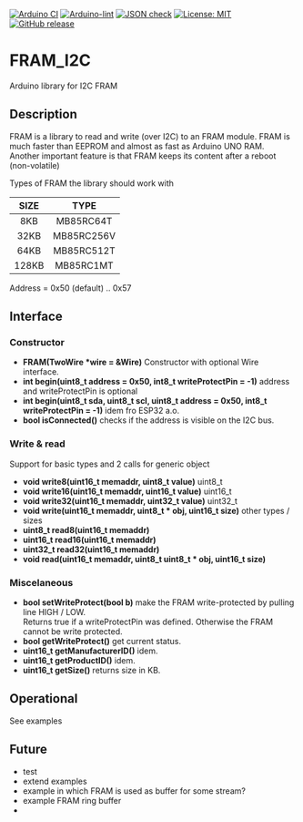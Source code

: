 
[![Arduino CI](https://github.com/RobTillaart/FRAM_I2C/workflows/Arduino%20CI/badge.svg)](https://github.com/marketplace/actions/arduino_ci)
[![Arduino-lint](https://github.com/RobTillaart/FRAM_I2C/actions/workflows/arduino-lint.yml/badge.svg)](https://github.com/RobTillaart/FRAM_I2C/actions/workflows/arduino-lint.yml)
[![JSON check](https://github.com/RobTillaart/FRAM_I2C/actions/workflows/jsoncheck.yml/badge.svg)](https://github.com/RobTillaart/FRAM_I2C/actions/workflows/jsoncheck.yml)
[![License: MIT](https://img.shields.io/badge/license-MIT-green.svg)](https://github.com/RobTillaart/FRAM_I2C/blob/master/LICENSE)
[![GitHub release](https://img.shields.io/github/release/RobTillaart/FRAM_I2C.svg?maxAge=3600)](https://github.com/RobTillaart/FRAM_I2C/releases)


# FRAM_I2C

Arduino library for I2C FRAM 


## Description

FRAM is a library to read and write (over I2C) to an FRAM module. 
FRAM is much faster than EEPROM and almost as fast as Arduino UNO RAM.
Another important feature is that FRAM keeps its content after a reboot (non-volatile)

Types of FRAM the library should work with

| SIZE  |  TYPE      |
|:-----:|:----------:|
| 8KB   | MB85RC64T  |
| 32KB  | MB85RC256V |
| 64KB  | MB85RC512T |
| 128KB | MB85RC1MT  |

Address = 0x50 (default) .. 0x57


## Interface

### Constructor

- **FRAM(TwoWire \*wire = &Wire)** Constructor with optional Wire interface.
- **int begin(uint8_t address = 0x50, int8_t writeProtectPin = -1)** address and writeProtectPin is optional
- **int begin(uint8_t sda, uint8_t scl, uint8_t address = 0x50, int8_t writeProtectPin = -1)** idem fro ESP32 a.o.
- **bool isConnected()** checks if the address is visible on the I2C bus.


### Write & read

Support for basic types and 2 calls for generic object

- **void write8(uint16_t memaddr, uint8_t value)** uint8_t
- **void write16(uint16_t memaddr, uint16_t value)** uint16_t
- **void write32(uint16_t memaddr, uint32_t value)** uint32_t
- **void write(uint16_t memaddr, uint8_t \* obj, uint16_t size)** other types / sizes
- **uint8_t read8(uint16_t memaddr)**
- **uint16_t read16(uint16_t memaddr)**
- **uint32_t read32(uint16_t memaddr)**
- **void read(uint16_t memaddr, uint8_t uint8_t \* obj, uint16_t size)** 


### Miscelaneous

- **bool setWriteProtect(bool b)** make the FRAM write-protected by pulling line HIGH / LOW.  
Returns true if a writeProtectPin was defined. 
Otherwise the FRAM  cannot be write protected.
- **bool getWriteProtect()** get current status.
- **uint16_t getManufacturerID()** idem.
- **uint16_t getProductID()** idem.
- **uint16_t getSize()** returns size in KB.


## Operational
 
 See examples
 
## Future

- test 
- extend examples
- example in which FRAM is used as buffer for some stream?
- example FRAM ring buffer
- 

